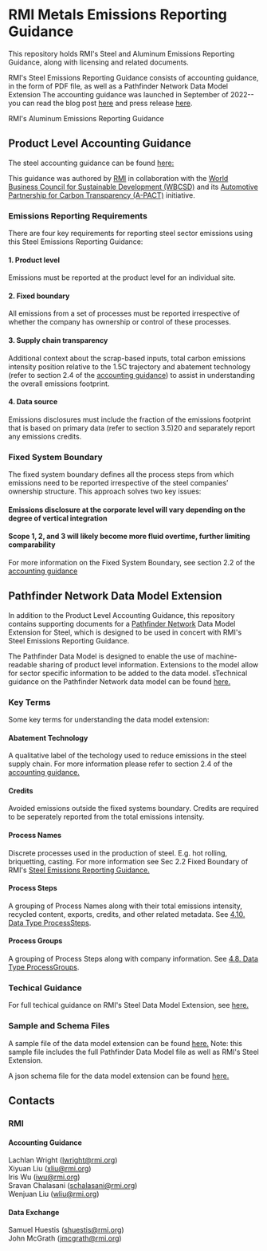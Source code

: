 # RMI Metals Emissions Reporting Guidance
This repository holds RMI's Steel and Aluminum Emissions Reporting Guidance, along with licensing and related documents.

RMI's Steel Emissions Reporting Guidance consists of accounting guidance, in the form of PDF file, as well as a Pathfinder Network Data Model Extension The accounting guidance was launched in September of 2022--you can read the blog post [here](https://rmi.org/knowing-the-emissions-of-your-steel-supply-chain/) and press release [here](https://rmi.org/press-release/rmi-releases-guidance-to-cut-steel-industrys-climate-threat/).

RMI's Aluminum Emissions Reporting Guidance 

## Product Level Accounting Guidance
The steel accounting guidance can be found [here:](https://github.com/RMI/steel-guidance/blob/main/RMI%20Horizon%20Zero%20Steel%20Guidance.pdf)

This guidance was authored by [RMI](https://rmi.org/) in collaboration with the [World Business Council for Sustainable Development (WBCSD)](https://www.wbcsd.org/) and its [Automotive Partnership for Carbon Transparency (A-PACT)](https://www.wbcsd.org/Pathways/Transport-Mobility/News/Leading-manufacturers-support-move-towards-better-emissions-measurement-for-the-automotive-industry) initiative.

### Emissions Reporting Requirements
There are four key requirements for reporting steel sector emissions using this Steel Emissions Reporting Guidance:

#### 1. Product level
Emissions must be reported at the product level for an individual site.

#### 2. Fixed boundary
All emissions from a set of processes must be reported irrespective of whether the company has
ownership or control of these processes.

#### 3. Supply chain transparency
Additional context about the scrap-based inputs, total carbon emissions intensity position relative to the 1.5C trajectory and abatement technology (refer to section 2.4 of the [accounting guidance](https://github.com/RMI/steel-guidance/blob/main/RMI%20Horizon%20Zero%20Steel%20Guidance.pdf)) to assist in understanding the overall emissions footprint.

#### 4. Data source
Emissions disclosures must include the fraction of the emissions footprint that is based on primary
data (refer to section 3.5)20 and separately report any emissions credits.

### Fixed System Boundary
The fixed system boundary defines all the process steps from which emissions need to be reported irrespective of the steel companies’ ownership structure. This approach solves two key issues:

#### Emissions disclosure at the corporate level will vary depending on the degree of vertical integration
#### Scope 1, 2, and 3 will likely become more fluid overtime, further limiting comparability

For more information on the Fixed System Boundary, see section 2.2 of the [accounting guidance](https://github.com/RMI/steel-guidance/blob/main/RMI%20Horizon%20Zero%20Steel%20Guidance.pdf)

## Pathfinder Network Data Model Extension
In addition to the Product Level Accounting Guidance, this repository contains supporting documents for a [Pathfinder Network](https://www.carbon-transparency.com/) Data Model Extension for Steel, which is designed to be used in concert with RMI's Steel Emissions Reporting Guidance.

The Pathfinder Data Model is designed to enable the use of machine-readable sharing of product level information. Extensions to the model allow for sector specific information to be added to the data model. sTechnical guidance on the Pathfinder Network data model can be found [here.](https://wbcsd.github.io/data-exchange-protocol/v2/)

### Key Terms
Some key terms for understanding the data model extension:

#### Abatement Technology
  A qualitative label of the techology used to reduce emissions in the steel supply chain. For more information please refer to section 2.4 of the [accounting guidance.](https://github.com/RMI/steel-guidance/blob/main/RMI%20Horizon%20Zero%20Steel%20Guidance.pdf)
  
#### Credits
  Avoided emissions outside the fixed systems boundary. Credits are required to be seperately reported from the total emissions intensity.
  
#### Process Names
  Discrete processes used in the production of steel. E.g. hot rolling, briquetting, casting. For more information see Sec 2.2 Fixed Boundary of RMI's [Steel Emissions Reporting Guidance.](https://github.com/RMI/steel-guidance/blob/main/RMI%20Horizon%20Zero%20Steel%20Guidance.pdf)

#### Process Steps
  A grouping of Process Names along with their total emissions intensity, recycled content, exports, credits, and other related metadata. See [4.10. Data Type ProcessSteps](https://github.com/RMI/steel-guidance/blob/main/technical_specification.md#46-data-type-processsteps).

#### Process Groups
  A grouping of Process Steps along with company information. See [4.8. Data Type ProcessGroups](https://github.com/RMI/steel-guidance/blob/main/technical_specification.md#44-data-type-processgroups).

### Techical Guidance
For full techical guidance on RMI's Steel Data Model Extension, see [here.](https://github.com/RMI/steel-guidance/blob/main/technical_specification.md)

### Sample and Schema Files
A sample file of the data model extension can be found [here.](https://github.com/RMI/metals-guidance/blob/main/samples/metals_extension.json) Note: this sample file includes the full Pathfinder Data Model file as well as RMI's Steel Extension.

A json schema file for the data model extension can be found [here.](https://github.com/RMI/metals-guidance/blob/main/specs/metals_json_schema.json)

## Contacts

### RMI
#### Accounting Guidance
Lachlan Wright (lwright@rmi.org)<br>
Xiyuan Liu (xliu@rmi.org)<br>
Iris Wu (iwu@rmi.org)<br>
Sravan Chalasani (schalasani@rmi.org)<br>
Wenjuan Liu (wliu@rmi.org)<br>
#### Data Exchange
Samuel Huestis (shuestis@rmi.org)<br>
John McGrath (jmcgrath@rmi.org) 
